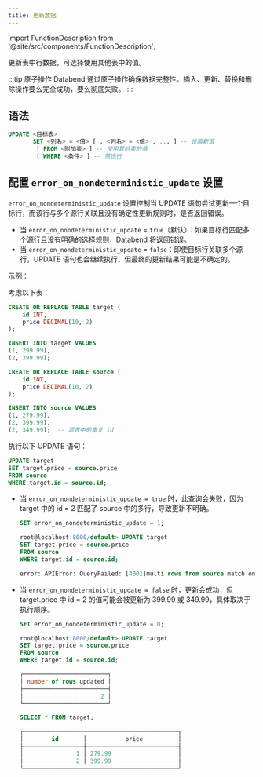 ```yaml
---
title: 更新数据
---
```


import FunctionDescription from '@site/src/components/FunctionDescription';

<FunctionDescription description="引入或更新于：v1.2.705"/>

更新表中行数据，可选择使用其他表中的值。

:::tip 原子操作
Databend 通过原子操作确保数据完整性。插入、更新、替换和删除操作要么完全成功，要么彻底失败。
:::

## 语法

```sql
UPDATE <目标表>
       SET <列名> = <值> [ , <列名> = <值> , ... ] -- 设置新值  
        [ FROM <附加表> ] -- 使用其他表的值  
        [ WHERE <条件> ] -- 筛选行
```

## 配置 `error_on_nondeterministic_update` 设置

`error_on_nondeterministic_update` 设置控制当 UPDATE 语句尝试更新一个目标行，而该行与多个源行关联且没有确定性更新规则时，是否返回错误。

- 当 `error_on_nondeterministic_update` = `true`（默认）：如果目标行匹配多个源行且没有明确的选择规则，Databend 将返回错误。
- 当 `error_on_nondeterministic_update` = `false`：即使目标行关联多个源行，UPDATE 语句也会继续执行，但最终的更新结果可能是不确定的。

示例：

考虑以下表：

```sql
CREATE OR REPLACE TABLE target (
    id INT,
    price DECIMAL(10, 2)
);

INSERT INTO target VALUES
(1, 299.99),
(2, 399.99);

CREATE OR REPLACE TABLE source (
    id INT,
    price DECIMAL(10, 2)
);

INSERT INTO source VALUES
(1, 279.99),
(2, 399.99),
(2, 349.99);  -- 源表中的重复 id
```

执行以下 UPDATE 语句：

```sql
UPDATE target
SET target.price = source.price
FROM source
WHERE target.id = source.id;
```

- 当 `error_on_nondeterministic_update = true` 时，此查询会失败，因为 target 中的 id = 2 匹配了 source 中的多行，导致更新不明确。

  ```sql
  SET error_on_nondeterministic_update = 1;

  root@localhost:8000/default> UPDATE target
  SET target.price = source.price
  FROM source
  WHERE target.id = source.id;

  error: APIError: QueryFailed: [4001]multi rows from source match one and the same row in the target_table multi times
  ```

- 当 `error_on_nondeterministic_update = false` 时，更新会成功，但 target.price 中 id = 2 的值可能会被更新为 399.99 或 349.99，具体取决于执行顺序。

  ```sql
  SET error_on_nondeterministic_update = 0;

  root@localhost:8000/default> UPDATE target
  SET target.price = source.price
  FROM source
  WHERE target.id = source.id;

  ┌────────────────────────┐
  │ number of rows updated │
  ├────────────────────────┤
  │                      2 │
  └────────────────────────┘

  SELECT * FROM target;

  ┌────────────────────────────────────────────┐
  │        id       │           price          │
  ├─────────────────┼──────────────────────────┤
  │               1 │ 279.99                   │
  │               2 │ 399.99                   │
  └────────────────────────────────────────────┘
  ```